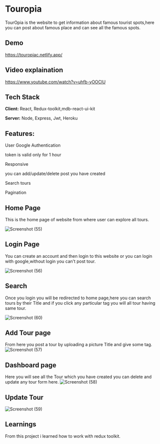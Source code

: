 # Touropia
TourOpia is the website to get information about famous tourist spots,here you can post about famous place and can see all the famous spots.


## Demo

https://touropiac.netlify.app/


## Video explaination
https://www.youtube.com/watch?v=uhfb-yOOClU


## Tech Stack

**Client:** React, Redux-toolkit,mdb-react-ui-kit

**Server:** Node, Express, Jwt, Heroku

## Features:

User Google Authentication

token is valid only for 1 hour

Responsive 

you can add/update/delete post you have created

Search tours

Pagination



## Home Page

This is the home page of website from where user can explore all tours.


![Screenshot (55)](https://user-images.githubusercontent.com/72158561/167309912-d419beb9-9ec2-4740-a5fe-5ebd74601a7c.png)
## Login Page

You can create an account and then login to this website or you can login with google,without login you can't post tour.


![Screenshot (56)](https://user-images.githubusercontent.com/72158561/167309926-f465abf7-3d06-4215-aa7c-cd2b159e6f06.png)

## Search 
Once you login you will be redirected to home page,here you can search tours by their Title and if you click any particular tag you will all tour having same tour.

![Screenshot (60)](https://user-images.githubusercontent.com/72158561/167310272-6c31297e-d9e2-4441-ba88-8bc46127ac2b.png)

## Add Tour page
From here you post a tour by uploading a picture Title and give some tag.
![Screenshot (57)](https://user-images.githubusercontent.com/72158561/167310284-f7c48906-6730-417a-a7cb-02a865238659.png)


## Dashboard page 
Here you will see all the Tour which you have created you can delete and update any tour form here.
![Screenshot (58)](https://user-images.githubusercontent.com/72158561/167310524-4cf52439-1764-4562-aeb0-f373155d1a88.png)




## Update Tour
![Screenshot (59)](https://user-images.githubusercontent.com/72158561/167310275-b4e5ebe0-a6dc-4cec-ada2-5abc5d48892a.png)



## Learnings
 From this project i learned how to work with redux toolkit.





